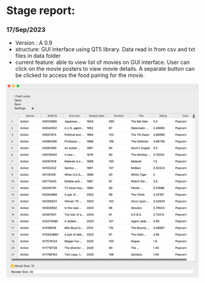 # Stage report:

### 17/Sep/2023
 - Version : A 0.9
 - structure: GUI interface using QT5 library. Data read in from csv and txt files in data folder 
 - current feature: able to view list of movies on GUI interface. User can click on the movie posters to view movie details. A separate button can be clicked to access the food pairing for the movie.

![example](A_0.7.png)
